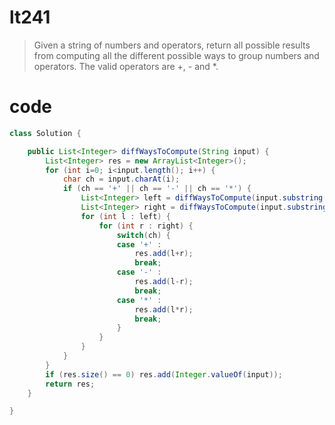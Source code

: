 # lt241 
>Given a string of numbers and operators, return all possible results from computing all the different possible ways to group numbers and operators. The valid operators are +, - and *.

# code
```java
class Solution {

    public List<Integer> diffWaysToCompute(String input) {
        List<Integer> res = new ArrayList<Integer>();
        for (int i=0; i<input.length(); i++) {
            char ch = input.charAt(i);
            if (ch == '+' || ch == '-' || ch == '*') {
                List<Integer> left = diffWaysToCompute(input.substring(0,i));
                List<Integer> right = diffWaysToCompute(input.substring(i+1,input.length()));
                for (int l : left) {
                    for (int r : right) {
                        switch(ch) {
                        case '+' :
                            res.add(l+r);
                            break;
                        case '-' :
                            res.add(l-r);
                            break;
                        case '*' :
                            res.add(l*r);
                            break;
                        }
                    }
                }
            }
        }
        if (res.size() == 0) res.add(Integer.valueOf(input));
        return res;
    }

}
```